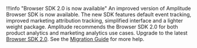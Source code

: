 !!!info "Browser SDK 2.0 is now available"
    An improved version of Amplitude Browser SDK is now available. The new SDK features default event tracking, improved marketing attribution tracking, simplified interface and a lighter weight package. Amplitude recommends the Browser SDK 2.0 for both product analytics and marketing analytics use cases. Upgrade to the latest [Browser SDK 2.0](../browser-2/). See the [Migration Guide](../../sdks/typescript-2/migration) for more help.
